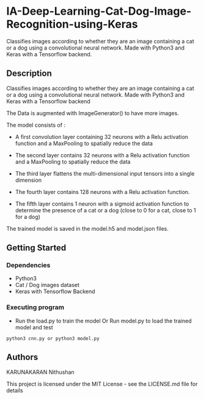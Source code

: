 # IA-Deep-Learning-Cat-Dog-Image-Recognition-using-Keras
Classifies images according to whether they are an image containing a cat or a dog using a convolutional neural network.
Made with Python3 and Keras with a Tensorflow backend.


## Description

Classifies images according to whether they are an image containing a cat or a dog using a convolutional neural network.
Made with Python3 and Keras with a Tensorflow backend  

The Data is augmented with ImageGenerator() to have more images.

The model consists of :

* A first convolution layer containing 32 neurons with a Relu activation function and a MaxPooling to spatially reduce the data

* The second layer contains 32 neurons with a Relu activation function and a MaxPooling to spatially reduce the data

* The third layer flattens the multi-dimensional input tensors into a single dimension

* The fourth layer contains 128 neurons with a Relu activation function.

* The fifth layer contains 1 neuron with a sigmoid activation function to determine the presence of a cat or a dog (close to 0 for a cat, close to 1 for a dog)  

The trained model is saved in the model.h5 and model.json files.

## Getting Started

### Dependencies

* Python3
* Cat / Dog images dataset
* Keras with Tensorflow Backend

### Executing program

* Run the load.py to train the model Or Run model.py to load the trained model and test
```
python3 cnn.py or python3 model.py
```

## Authors

KARUNAKARAN Nithushan


This project is licensed under the MIT License - see the LICENSE.md file for details

